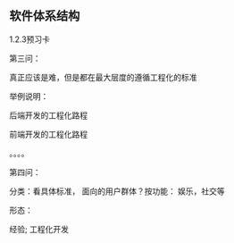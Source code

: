 ## 软件体系结构

1.2.3预习卡

第三问：

真正应该是难，但是都在最大层度的遵循工程化的标准

举例说明：

后端开发的工程化路程

前端开发的工程化路程

。。。。



第四问：

分类：看具体标准， 面向的用户群体？按功能： 娱乐，社交等

形态： 

经验; 工程化开发

